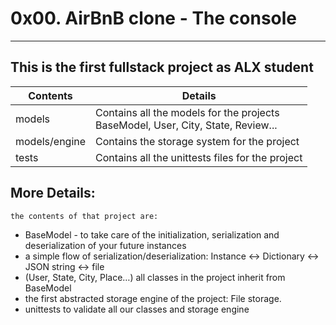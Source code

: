 # **0x00. AirBnB clone - The console**

---
## This is the first fullstack project as ALX student

| Contents      | Details                                                                              |
|---------------|--------------------------------------------------------------------------------------|
| models        | Contains all the models for the projects<br/>BaseModel, User, City, State, Review... |
| models/engine | Contains the storage system for the project                                          |
| tests         | Contains all the unittests files for the project  

## More Details:
`the contents of that project are:`

* BaseModel - to take care of the initialization, serialization and deserialization of your future instances
* a simple flow of serialization/deserialization: Instance <-> Dictionary <-> JSON string <-> file
* (User, State, City, Place…) all classes in the project inherit from BaseModel
* the first abstracted storage engine of the project: File storage.
* unittests to validate all our classes and storage engine
